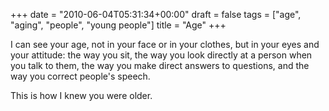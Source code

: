 +++
date = "2010-06-04T05:31:34+00:00"
draft = false
tags = ["age", "aging", "people", "young people"]
title = "Age"
+++
<p>I can see your age, not in your face or in your clothes, but in your eyes and your attitude: the way you sit, the way you look directly at a person when you talk to them, the way you make direct answers to questions, and the way you correct people's speech.</p>&#13;
<p>This is how I knew you were older.</p> 
